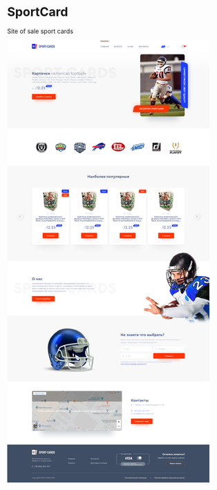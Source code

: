 # SportCard
Site of sale sport cards

<img src="https://github.com/Vanholton/SportCard/blob/master/screen-main.png?raw=true" alt="screen-main.png">
